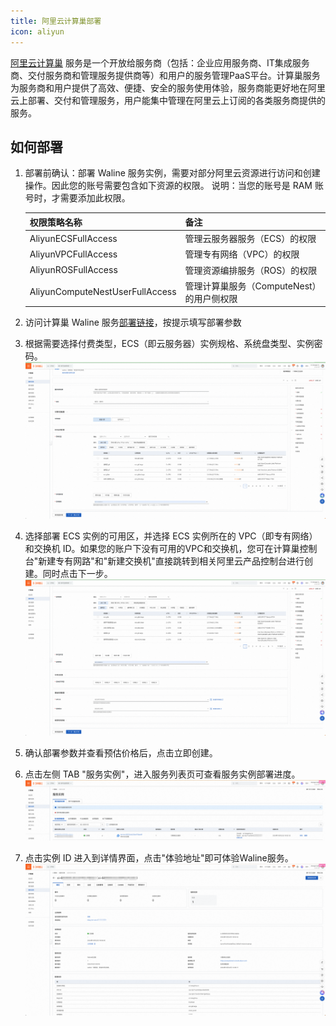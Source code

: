 ```yaml
---
title: 阿里云计算巢部署
icon: aliyun
---
```


[阿里云计算巢](https://computenest.console.aliyun.com/) 服务是一个开放给服务商（包括：企业应用服务商、IT集成服务商、交付服务商和管理服务提供商等）和用户的服务管理PaaS平台。计算巢服务为服务商和用户提供了高效、便捷、安全的服务使用体验，服务商能更好地在阿里云上部署、交付和管理服务，用户能集中管理在阿里云上订阅的各类服务商提供的服务。

<!-- more -->

## 如何部署

1. 部署前确认：部署 Waline 服务实例，需要对部分阿里云资源进行访问和创建操作。因此您的账号需要包含如下资源的权限。 说明：当您的账号是 RAM 账号时，才需要添加此权限。

   | 权限策略名称                    | 备注                                      |
   | ------------------------------- | ----------------------------------------- |
   | AliyunECSFullAccess             | 管理云服务器服务（ECS）的权限             |
   | AliyunVPCFullAccess             | 管理专有网络（VPC）的权限                 |
   | AliyunROSFullAccess             | 管理资源编排服务（ROS）的权限             |
   | AliyunComputeNestUserFullAccess | 管理计算巢服务（ComputeNest）的用户侧权限 |

1. 访问计算巢 Waline 服务[部署链接](https://computenest.console.aliyun.com/service/instance/create/default?type=user&ServiceName=Waline社区版)，按提示填写部署参数
1. 根据需要选择付费类型，ECS（即云服务器）实例规格、系统盘类型、实例密码。
   ![computenest](../../assets/aliyun-computenest-1.png)
1. 选择部署 ECS 实例的可用区，并选择 ECS 实例所在的 VPC（即专有网络）和交换机 ID。如果您的账户下没有可用的VPC和交换机，您可在计算巢控制台"新建专有网路"和"新建交换机"直接跳转到相关阿里云产品控制台进行创建。同时点击下一步。
   ![computenest](../../assets/aliyun-computenest-2.png)
1. 确认部署参数并查看预估价格后，点击立即创建。
1. 点击左侧 TAB "服务实例"，进入服务列表页可查看服务实例部署进度。![computenest](../../assets/aliyun-computenest-3.png)
1. 点击实例 ID 进入到详情界面，点击"体验地址"即可体验Waline服务。![computenest](../../assets/aliyun-computenest-4.png)
